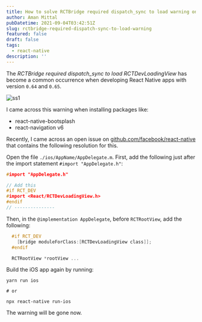 ```yaml
---
title: How to solve RCTBridge required dispatch_sync to load warning on iOS for React Native
author: Aman Mittal
pubDatetime: 2021-09-04T03:42:51Z
slug: rctbridge-required-dispatch-sync-to-load-warning
featured: false
draft: false
tags:
  - react-native
description: ''
---
```


The _RCTBridge required dispatch_sync to load RCTDevLoadingView_ has become a common occurrence when developing React Native apps with version `0.64` and `0.65`.

![ss1](https://i.imgur.com/IqzhnvQ.png)

I came across this warning when installing packages like:

- react-native-bootsplash
- react-navigation v6

Recently, I came across an open issue on [github.com/facebook/react-native](https://github.com/facebook/react-native/issues/16376) that contains the following resolution for this.

Open the file `./ios/AppName/AppDelegate.m`. First, add the following just after the import statement `#import "AppDelegate.h"`:

```c
#import "AppDelegate.h"

// Add this
#if RCT_DEV
#import <React/RCTDevLoadingView.h>
#endif
// ---------------
```

Then, in the `@implementation AppDelegate`, before `RCTRootView`, add the following:

```c
  #if RCT_DEV
    [bridge moduleForClass:[RCTDevLoadingView class]];
  #endif

  RCTRootView *rootView ...
```

Build the iOS app again by running:

```shell
yarn run ios

# or

npx react-native run-ios
```

The warning will be gone now.
